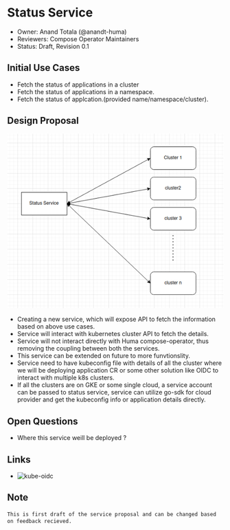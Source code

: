 # Status Service

- Owner: Anand Totala (@anandt-huma)
- Reviewers: Compose Operator Maintainers
- Status: Draft, Revision 0.1

## Initial Use Cases
- Fetch the status of applications in a cluster
- Fetch the status of applications in a namespace.
- Fetch the status of applcation.(provided name/namespace/cluster).

## Design Proposal

![diagram](diag.png)

- Creating a new service, which will expose API to fetch the information based on above use cases.
- Service will interact with kubernetes cluster API to fetch the details.
- Service will not interact directly with Huma compose-operator, thus removing the coupling between both the services.
- This service can be extended on future to more funvtionslity.
- Service need to have kubeconfig file with details of all the cluster where we will  be deploying application CR or 
  some other solution like OIDC to interact with multiple k8s clusters.
- If all the clusters are on GKE or some single cloud, a service account can be passed to status service, service can utilize go-sdk 
  for cloud provider and get the kubeconfig info or application details directly.

## Open Questions
 - Where this service weill be deployed ?

## Links
 - ![kube-oidc](https://www.jetstack.io/blog/kube-oidc-proxy/)

## Note
```
This is first draft of the service proposal and can be changed based on feedback recieved.

```
